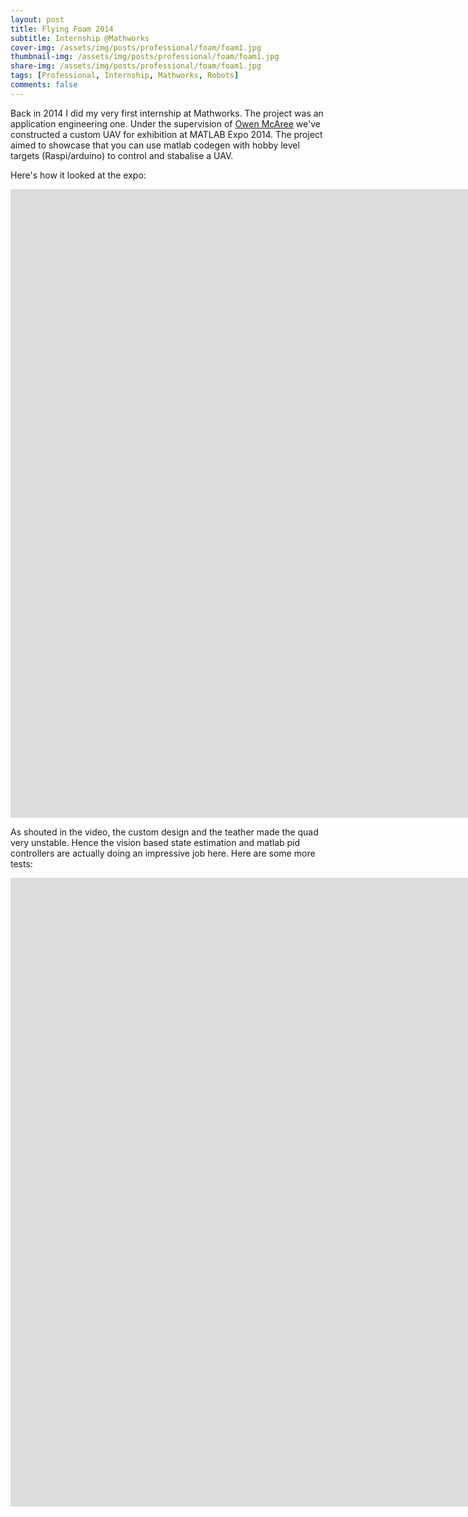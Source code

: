 ```yaml
---
layout: post
title: Flying Foam 2014
subtitle: Internship @Mathworks
cover-img: /assets/img/posts/professional/foam/foam1.jpg
thumbnail-img: /assets/img/posts/professional/foam/foam1.jpg
share-img: /assets/img/posts/professional/foam/foam1.jpg
tags: [Professional, Internship, Mathworks, Robots]
comments: false
---
```


Back in 2014 I did my very first internship at Mathworks. The project was an application engineering one. Under the supervision of [Owen McAree](https://www.linkedin.com/in/owen-mcaree/) we've constructed a custom UAV for exhibition at MATLAB Expo 2014. The project aimed to showcase that you can use matlab codegen with  hobby level targets (Raspi/arduino) to control and stabalise a UAV.

Here's how it looked at the expo:
<iframe width="1772" height="1006" src="https://www.youtube.com/embed/NgWWCJRo5u4" title="YouTube video player" frameborder="0" allow="accelerometer; autoplay; clipboard-write; encrypted-media; gyroscope; picture-in-picture" allowfullscreen></iframe>

As shouted in the video, the custom design and the teather made the quad very unstable. Hence the vision based state estimation and matlab pid controllers are actually doing an impressive job here. Here are some more tests:

<iframe width="1772" height="1006" src="https://www.youtube.com/embed/kQU7Awx6Dn8" title="YouTube video player" frameborder="0" allow="accelerometer; autoplay; clipboard-write; encrypted-media; gyroscope; picture-in-picture" allowfullscreen></iframe>